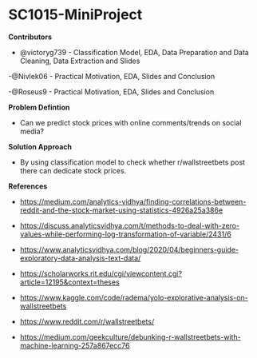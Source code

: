 # SC1015-MiniProject
**Contributors**
- @victoryg739 - Classification Model, EDA, Data Preparation and Data Cleaning, Data Extraction and Slides

-@Nivlek06 - Practical Motivation, EDA, Slides and Conclusion

-@Roseus9 - Practical Motivation, EDA, Slides and Conclusion

**Problem Defintion**
- Can we predict stock prices with online comments/trends on social media? 

**Solution Approach**
- By using classification model to check whether r/wallstreetbets post there can dedicate stock prices.

**References**
- https://medium.com/analytics-vidhya/finding-correlations-between-reddit-and-the-stock-market-using-statistics-4926a25a386e

- https://discuss.analyticsvidhya.com/t/methods-to-deal-with-zero-values-while-performing-log-transformation-of-variable/2431/6

- https://www.analyticsvidhya.com/blog/2020/04/beginners-guide-exploratory-data-analysis-text-data/

- https://scholarworks.rit.edu/cgi/viewcontent.cgi?article=12195&context=theses

- https://www.kaggle.com/code/radema/yolo-explorative-analysis-on-wallstreetbets

- https://www.reddit.com/r/wallstreetbets/

- https://medium.com/geekculture/debunking-r-wallstreetbets-with-machine-learning-257a867ecc76



